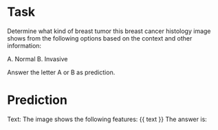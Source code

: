 # Task
Determine what kind of breast tumor this breast cancer histology image shows from the following options based on the context and other information:

A. Normal
B. Invasive

Answer the letter A or B as prediction.

# Prediction
Text: The image shows the following features: {{ text }}
The answer is:
